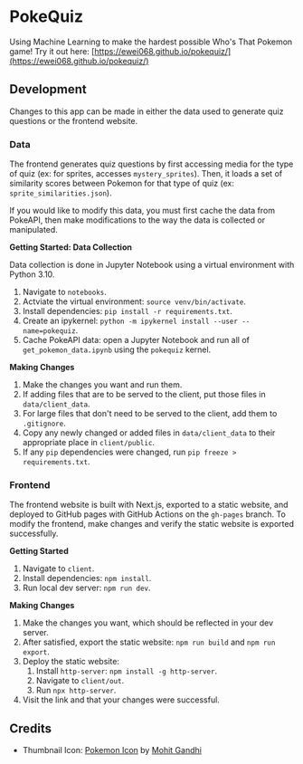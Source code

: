# PokeQuiz

Using Machine Learning to make the hardest possible Who's That Pokemon game! Try it out here: [https://ewei068.github.io/pokequiz/](https://ewei068.github.io/pokequiz/)

## Development

Changes to this app can be made in either the data used to generate quiz questions or the frontend website.

### Data

The frontend generates quiz questions by first accessing media for the type of quiz (ex: for sprites, accesses `mystery_sprites`). Then, it loads a set of similarity scores between Pokemon for that type of quiz (ex: `sprite_similarities.json`).

If you would like to modify this data, you must first cache the data from PokeAPI, then make modifications to the way the data is collected or manipulated.

**Getting Started: Data Collection**

Data collection is done in Jupyter Notebook using a virtual environment with Python 3.10.

1. Navigate to `notebooks`.
2. Actviate the virtual environment: `source venv/bin/activate`.
3. Install dependencies: `pip install -r requirements.txt`.
4. Create an ipykernel: `python -m ipykernel install --user --name=pokequiz`.
5. Cache PokeAPI data: open a Jupyter Notebook and run all of `get_pokemon_data.ipynb` using the `pokequiz` kernel.

**Making Changes**

1. Make the changes you want and run them.
2. If adding files that are to be served to the client, put those files in `data/client_data`.
3. For large files that don't need to be served to the client, add them to `.gitignore`.
4. Copy any newly changed or added files in `data/client_data` to their appropriate place in `client/public`.
5. If any `pip` dependencies were changed, run `pip freeze > requirements.txt`.

### Frontend

The frontend website is built with Next.js, exported to a static website, and deployed to GitHub pages with GitHub Actions on the `gh-pages` branch. To modify the frontend, make changes and verify the static website is exported successfully.

**Getting Started**

1. Navigate to `client`.
2. Install dependencies: `npm install`.
3. Run local dev server: `npm run dev`.

**Making Changes**

1. Make the changes you want, which should be reflected in your dev server.
2. After satisfied, export the static website: `npm run build` and `npm run export`.
3. Deploy the static website:
    1. Install `http-server`: `npm install -g http-server`.
    2. Navigate to `client/out`.
    3. Run `npx http-server`.
4. Visit the link and that your changes were successful.

## Credits

* Thumbnail Icon: <a href="https://iconscout.com/icons/pokemon" target="_blank">Pokemon Icon</a> by <a href="https://iconscout.com/contributors/mcgandhi61" target="_blank">Mohit Gandhi</a>

